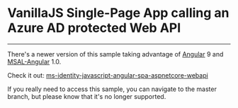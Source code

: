 
# VanillaJS Single-Page App calling an Azure AD protected Web API

---

There's a newer version of this sample taking advantage of [Angular](https://angular.io/) 9 and [MSAL-Angular](https://github.com/AzureAD/microsoft-authentication-library-for-js/tree/dev/lib/msal-angular) 1.0.

Check it out: [ms-identity-javascript-angular-spa-aspnetcore-webapi](https://github.com/Azure-Samples/ms-identity-javascript-angular-spa-aspnetcore-webapi)

If you really need to access this sample, you can navigate to the master branch, but please know that it's no longer supported.
